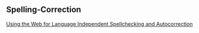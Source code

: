 ## Spelling-Correction

[Using the Web for Language Independent Spellchecking and Autocorrection](https://dl.acm.org/doi/pdf/10.5555/1699571.1699629)

